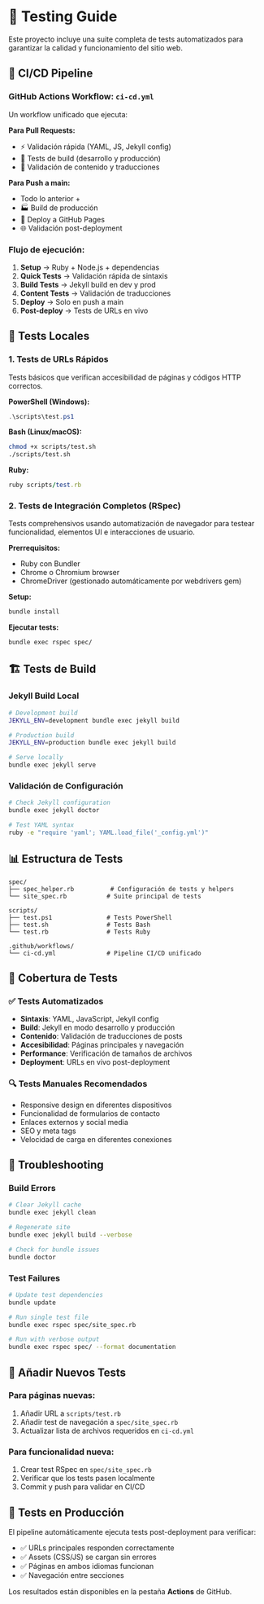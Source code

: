 # 🧪 Testing Guide

Este proyecto incluye una suite completa de tests automatizados para garantizar la calidad y funcionamiento del sitio web.

## 🚀 CI/CD Pipeline

### GitHub Actions Workflow: `ci-cd.yml`

Un workflow unificado que ejecuta:

**Para Pull Requests:**
- ⚡ Validación rápida (YAML, JS, Jekyll config)
- 🔨 Tests de build (desarrollo y producción)
- 📝 Validación de contenido y traducciones

**Para Push a main:**
- Todo lo anterior +
- 🏭 Build de producción
- 🚀 Deploy a GitHub Pages
- 🌐 Validación post-deployment

### Flujo de ejecución:
1. **Setup** → Ruby + Node.js + dependencias
2. **Quick Tests** → Validación rápida de sintaxis
3. **Build Tests** → Jekyll build en dev y prod
4. **Content Tests** → Validación de traducciones
5. **Deploy** → Solo en push a main
6. **Post-deploy** → Tests de URLs en vivo

## 🧪 Tests Locales

### 1. Tests de URLs Rápidos
Tests básicos que verifican accesibilidad de páginas y códigos HTTP correctos.

**PowerShell (Windows):**
```powershell
.\scripts\test.ps1
```

**Bash (Linux/macOS):**
```bash
chmod +x scripts/test.sh
./scripts/test.sh
```

**Ruby:**
```ruby
ruby scripts/test.rb
```

### 2. Tests de Integración Completos (RSpec)
Tests comprehensivos usando automatización de navegador para testear funcionalidad, elementos UI e interacciones de usuario.

**Prerrequisitos:**
- Ruby con Bundler
- Chrome o Chromium browser
- ChromeDriver (gestionado automáticamente por webdrivers gem)

**Setup:**
```bash
bundle install
```

**Ejecutar tests:**
```bash
bundle exec rspec spec/
```

## 🏗️ Tests de Build

### Jekyll Build Local
```bash
# Development build
JEKYLL_ENV=development bundle exec jekyll build

# Production build
JEKYLL_ENV=production bundle exec jekyll build

# Serve locally
bundle exec jekyll serve
```

### Validación de Configuración
```bash
# Check Jekyll configuration
bundle exec jekyll doctor

# Test YAML syntax
ruby -e "require 'yaml'; YAML.load_file('_config.yml')"
```

## 📊 Estructura de Tests

```
spec/
├── spec_helper.rb          # Configuración de tests y helpers
└── site_spec.rb           # Suite principal de tests

scripts/
├── test.ps1               # Tests PowerShell
├── test.sh                # Tests Bash
└── test.rb                # Tests Ruby

.github/workflows/
└── ci-cd.yml              # Pipeline CI/CD unificado
```

## 🎯 Cobertura de Tests

### ✅ Tests Automatizados
- **Sintaxis**: YAML, JavaScript, Jekyll config
- **Build**: Jekyll en modo desarrollo y producción
- **Contenido**: Validación de traducciones de posts
- **Accesibilidad**: Páginas principales y navegación
- **Performance**: Verificación de tamaños de archivos
- **Deployment**: URLs en vivo post-deployment

### 🔍 Tests Manuales Recomendados
- Responsive design en diferentes dispositivos
- Funcionalidad de formularios de contacto
- Enlaces externos y social media
- SEO y meta tags
- Velocidad de carga en diferentes conexiones

## 🚨 Troubleshooting

### Build Errors
```bash
# Clear Jekyll cache
bundle exec jekyll clean

# Regenerate site
bundle exec jekyll build --verbose

# Check for bundle issues
bundle doctor
```

### Test Failures
```bash
# Update test dependencies
bundle update

# Run single test file
bundle exec rspec spec/site_spec.rb

# Run with verbose output
bundle exec rspec spec/ --format documentation
```

## 📝 Añadir Nuevos Tests

### Para páginas nuevas:
1. Añadir URL a `scripts/test.rb`
2. Añadir test de navegación a `spec/site_spec.rb`
3. Actualizar lista de archivos requeridos en `ci-cd.yml`

### Para funcionalidad nueva:
1. Crear test RSpec en `spec/site_spec.rb`
2. Verificar que los tests pasen localmente
3. Commit y push para validar en CI/CD

## 🎉 Tests en Producción

El pipeline automáticamente ejecuta tests post-deployment para verificar:
- ✅ URLs principales responden correctamente
- ✅ Assets (CSS/JS) se cargan sin errores
- ✅ Páginas en ambos idiomas funcionan
- ✅ Navegación entre secciones

Los resultados están disponibles en la pestaña **Actions** de GitHub.
